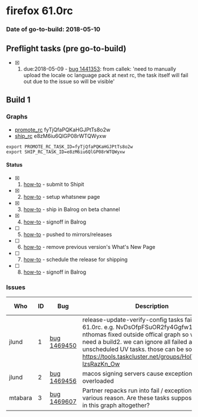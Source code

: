 # firefox 61.0rc

### Date of go-to-build: 2018-05-10

## Preflight tasks (pre go-to-build)
- [x] 1. due:2018-05-09 - [bug 1441353](https://bugzil.la/1441353): from callek: 'need to manually upload the locale oc language pack at next rc, the task itself will fail out due to the issue so will be visible'

## Build 1  

### Graphs
* [promote_rc](https://tools.taskcluster.net/push-inspector/#/fyTjQfaPQKaHGJPtTs8o2w) fyTjQfaPQKaHGJPtTs8o2w
* [ship_rc](https://tools.taskcluster.net/push-inspector/#/e8zM6iu6QlGP08rWTQWyxw) e8zM6iu6QlGP08rWTQWyxw
```
export PROMOTE_RC_TASK_ID=fyTjQfaPQKaHGJPtTs8o2w
export SHIP_RC_TASK_ID=e8zM6iu6QlGP08rWTQWyxw
```


#### Status
- [x] 1.  [how-to](https://wiki.mozilla.org/Release:Release_Automation_on_Mercurial:Starting_a_Release#Submit_to_Ship_It)  - submit to Shipit
- [x] 2.  [how-to](https://github.com/mozilla-releng/releasewarrior-2.0/blob/master/docs/release-promotion/desktop/howto-rc.md#wnp)  - setup whatsnew page
- [x] 3.  [how-to](https://github.com/mozilla-releng/releasewarrior-2.0/blob/master/docs/release-promotion/desktop/howto-rc.md#ship-rc)  - ship in Balrog on beta channel
- [x] 4.  [how-to](https://github.com/mozilla-releng/releasewarrior-2.0/blob/master/docs/release-promotion/desktop/howto-rc.md#obtain-sign-offs-for-changes)  - signoff in Balrog
- [ ] 5.  [how-to](https://github.com/mozilla-releng/releasewarrior-2.0/blob/master/docs/release-promotion/desktop/howto-rc.md#push)  - pushed to mirrors/releases
- [ ] 6.  [how-to](https://github.com/mozilla-releng/releasewarrior-2.0/blob/master/docs/release-promotion/desktop/howto-rc.md#remove-wnp)  - remove previous version's What's New Page
- [ ] 7.  [how-to](https://github.com/mozilla-releng/releasewarrior-2.0/blob/master/docs/release-promotion/desktop/howto-rc.md#ship)  - schedule the release for shipping
- [ ] 8.  [how-to](https://github.com/mozilla-releng/releasewarrior-2.0/blob/master/docs/release-promotion/desktop/howto-rc.md#obtain-sign-offs-for-changes)  - signoff in Balrog

### Issues
| Who                 | ID               | Bug                                                                 | Description                | Resolved                | Future Threat                |
| ------------------- | ---------------- | ------------------------------------------------------------------- | -------------------------- | ----------------------- | ---------------------------- |
| jlund  | 1 | [bug 1469450](https://bugzil.la/1469450)        | release-update-verify-config tasks failing for 61.0rc. e.g. NvDsOfpFSuOR2fy4Ggfw1w nthomas fixed outside offical graph so we didn't need a build2. we can ignore all failed and unscheduled UV tasks. those can be sound here: https://tools.taskcluster.net/groups/HolVnqBSST-lzsRazKn_Ow | True | True |
| jlund  | 2 | [bug 1469456](https://bugzil.la/1469456)        | macos signing servers cause exceptions when overloaded | True | True |
| mtabara  | 3 | [bug 1469607](https://bugzil.la/1469607)        | Partner repacks run into fail / exception for various reason. Are these tasks supposed to exist in this graph altogether? | True | True |


